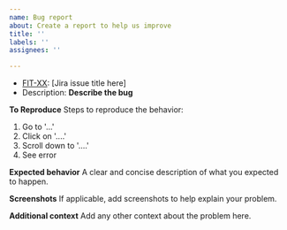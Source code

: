 ```yaml
---
name: Bug report
about: Create a report to help us improve
title: ''
labels: ''
assignees: ''

---
```


- [FIT-XX](Link): [Jira issue title here]
- Description: **Describe the bug**

**To Reproduce**
Steps to reproduce the behavior:
1. Go to '...'
2. Click on '....'
3. Scroll down to '....'
4. See error

**Expected behavior**
A clear and concise description of what you expected to happen.

**Screenshots**
If applicable, add screenshots to help explain your problem.

**Additional context**
Add any other context about the problem here.
